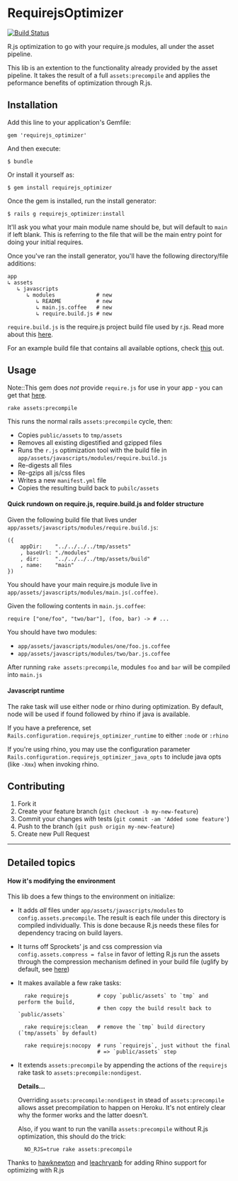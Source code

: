 # RequirejsOptimizer

[![Build Status](https://secure.travis-ci.org/jtrim/requirejs_optimizer.png?branch=master)](http://travis-ci.org/jtrim/requirejs_optimizer)

R.js optimization to go with your require.js modules, all under the asset
pipeline.

This lib is an extention to the functionality already provided by the asset pipeline. It takes the result of a full `assets:precompile` and applies the peformance benefits of optimization through R.js.

## Installation

Add this line to your application's Gemfile:

    gem 'requirejs_optimizer'

And then execute:

    $ bundle

Or install it yourself as:

    $ gem install requirejs_optimizer

Once the gem is installed, run the install generator:

    $ rails g requirejs_optimizer:install

It'll ask you what your main module name should be, but will default to `main` if left blank.
This is referring to the file that will be the main entry point for doing your initial requires.

Once you've ran the install generator, you'll have the following directory/file additions:

    app
    ↳ assets
       ↳ javascripts
          ↳ modules             # new
             ↳ README           # new
             ↳ main.js.coffee   # new
             ↳ require.build.js # new

`require.build.js` is the require.js project build file used by r.js.  Read more about this [here](http://requirejs.org/docs/optimization.html#wholeproject).

For an example build file that contains all available options, check [this](https://github.com/jrburke/r.js/blob/master/build/example.build.js) out.

## Usage

Note::This gem does *not* provide `require.js` for use in your app - you can get that [here](http://requirejs.org/docs/download.html#requirejs).

    rake assets:precompile

This runs the normal rails `assets:precompile` cycle, then:

- Copies `public/assets` to `tmp/assets`
- Removes all existing digestified and gzipped files
- Runs the `r.js` optimization tool with the build file in `app/assets/javascripts/modules/require.build.js`
- Re-digests all files
- Re-gzips all js/css files
- Writes a new `manifest.yml` file
- Copies the resulting build back to `pubilc/assets`

#### Quick rundown on require.js, require.build.js and folder structure

Given the following build file that lives under
`app/assets/javascripts/modules/require.build.js`:

    ({
        appDir:    "../../../../tmp/assets"
        , baseUrl: "./modules"
        , dir:     "../../../../tmp/assets/build"
        , name:    "main"
    })

You should have your main require.js module live in `app/assets/javascripts/modules/main.js(.coffee)`.

Given the following contents in `main.js.coffee`:

    require ["one/foo", "two/bar"], (foo, bar) -> # ...

You should have two modules:

- `app/assets/javascripts/modules/one/foo.js.coffee`
- `app/assets/javascripts/modules/two/bar.js.coffee`

After running `rake assets:precompile`, modules `foo` and `bar` will be compiled into `main.js`

#### Javascript runtime

The rake task will use either node or rhino during optimization.  By default, node will be used if found followed by rhino if java is available.

If you have a preference, set `Rails.configuration.requirejs_optimizer_runtime` to either `:node` or `:rhino`

If you're using rhino, you may use the configuration parameter `Rails.configuration.requirejs_optimizer_java_opts` to include java opts (like `-Xmx`) when invoking rhino.

## Contributing

1. Fork it
2. Create your feature branch (`git checkout -b my-new-feature`)
3. Commit your changes *with* tests (`git commit -am 'Added some feature'`)
4. Push to the branch (`git push origin my-new-feature`)
5. Create new Pull Request

---

<a name="details"></a>
## Detailed topics

#### How it's modifying the environment

This lib does a few things to the environment on initialize:

- It adds *all* files under `app/assets/javascripts/modules` to
  `config.assets.precompile`. The result is each file under this
  directory is compiled individually. This is done because R.js
  needs these files for dependency tracing on build layers.
- It turns off Sprockets' js and css compression via
  `config.assets.compress = false` in favor of letting R.js run
  the assets through the compression mechanism defined in your
  build file (uglify by default, see
  [here](https://github.com/jrburke/r.js/blob/master/build/example.build.js))
- It makes available a few rake tasks:

        rake requirejs         # copy `public/assets` to `tmp` and perform the build,
                               # then copy the build result back to `public/assets`

        rake requirejs:clean   # remove the `tmp` build directory (`tmp/assets` by default)

        rake requirejs:nocopy  # runs `requirejs`, just without the final
                               # => `public/assets` step

- It extends `assets:precompile` by appending the actions of the
  `requirejs` rake task to `assets:precompile:nondigest`.

  **Details...**

  Overriding `assets:precompile:nondigest` in stead of `assets:precompile`
  allows asset precompilation to happen on Heroku. It's not entirely
  clear why the former works and the latter doesn't.

  Also, if you want to run the vanilla `assets:precompile` without R.js
  optimization, this should do the trick:

        NO_RJS=true rake assets:precompile

Thanks to [hawknewton](https://github.com/hawknewton) and [leachryanb](https://github.com/leachryanb) for adding Rhino support for optimizing
with R.js
